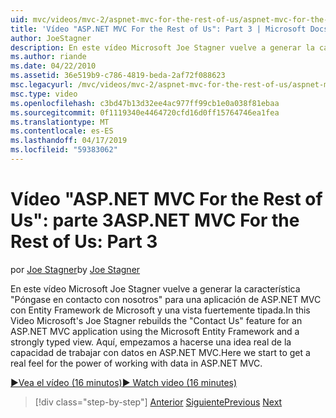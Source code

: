 ```yaml
---
uid: mvc/videos/mvc-2/aspnet-mvc-for-the-rest-of-us/aspnet-mvc-for-the-rest-of-us-part-3
title: 'Vídeo "ASP.NET MVC For the Rest of Us": Part 3 | Microsoft Docs'
author: JoeStagner
description: En este vídeo Microsoft Joe Stagner vuelve a generar la característica "Póngase en contacto con nosotros" para una aplicación de ASP.NET MVC con Entity Framework de Microsoft y ty fuertemente...
ms.author: riande
ms.date: 04/22/2010
ms.assetid: 36e519b9-c786-4819-beda-2af72f088623
msc.legacyurl: /mvc/videos/mvc-2/aspnet-mvc-for-the-rest-of-us/aspnet-mvc-for-the-rest-of-us-part-3
msc.type: video
ms.openlocfilehash: c3bd47b13d32ee4ac977ff99cb1e0a038f81ebaa
ms.sourcegitcommit: 0f1119340e4464720cfd16d0ff15764746ea1fea
ms.translationtype: MT
ms.contentlocale: es-ES
ms.lasthandoff: 04/17/2019
ms.locfileid: "59383062"
---
```

# <a name="aspnet-mvc-for-the-rest-of-us-part-3"></a><span data-ttu-id="74b52-103">Vídeo "ASP.NET MVC For the Rest of Us": parte 3</span><span class="sxs-lookup"><span data-stu-id="74b52-103">ASP.NET MVC For the Rest of Us: Part 3</span></span>

<span data-ttu-id="74b52-104">por [Joe Stagner](https://github.com/JoeStagner)</span><span class="sxs-lookup"><span data-stu-id="74b52-104">by [Joe Stagner](https://github.com/JoeStagner)</span></span>

<span data-ttu-id="74b52-105">En este vídeo Microsoft Joe Stagner vuelve a generar la característica "Póngase en contacto con nosotros" para una aplicación de ASP.NET MVC con Entity Framework de Microsoft y una vista fuertemente tipada.</span><span class="sxs-lookup"><span data-stu-id="74b52-105">In this Video Microsoft's Joe Stagner rebuilds the "Contact Us" feature for an ASP.NET MVC application using the Microsoft Entity Framework and a strongly typed view.</span></span> <span data-ttu-id="74b52-106">Aquí, empezamos a hacerse una idea real de la capacidad de trabajar con datos en ASP.NET MVC.</span><span class="sxs-lookup"><span data-stu-id="74b52-106">Here we start to get a real feel for the power of working with data in ASP.NET MVC.</span></span>

[<span data-ttu-id="74b52-107">&#9654;Vea el vídeo (16 minutos)</span><span class="sxs-lookup"><span data-stu-id="74b52-107">&#9654; Watch video (16 minutes)</span></span>](https://channel9.msdn.com/Blogs/ASP-NET-Site-Videos/aspnet-mvc-for-the-rest-of-us-part-3)

> [!div class="step-by-step"]
> <span data-ttu-id="74b52-108">[Anterior](aspnet-mvc-for-the-rest-of-us-part-2.md)
> [Siguiente](aspnet-mvc-for-the-rest-of-us-part-4.md)</span><span class="sxs-lookup"><span data-stu-id="74b52-108">[Previous](aspnet-mvc-for-the-rest-of-us-part-2.md)
[Next](aspnet-mvc-for-the-rest-of-us-part-4.md)</span></span>
